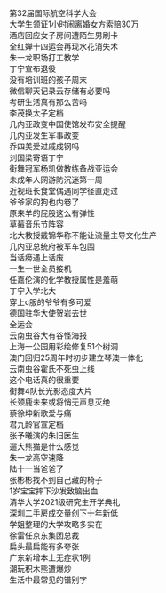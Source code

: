 第32届国际航空科学大会  
大学生领证1小时闹离婚女方索赔30万  
酒店回应女子房间遭陌生男刷卡  
全红婵十四运会再现水花消失术  
朱一龙职场打工教学  
丁宁宣布退役  
没有培训班的孩子周末  
微信聊天记录云存储有必要吗  
考研生活真有那么苦吗  
李茂换太子定档  
几内亚政变中国使馆发布安全提醒  
几内亚发生军事政变  
乔四美爱过戚成钢吗  
刘国梁寄语丁宁  
街舞冠军杨凯做教练备战亚运会  
未成年人网游防沉迷第一周  
近视班长食堂偶遇同学径直走过  
爷爷家的狗也内卷了  
原来羊的屁股这么有弹性  
草莓音乐节阵容  
北大教授戴锦华称不能让流量主导文化生产  
几内亚总统府被军车包围  
当话痨遇上话废  
一生一世全员接机  
任嘉伦演的化学教授属性是羞萌  
丁宁入学北大  
穿上c服的爷爷有多可爱  
德国驻华大使贺岩去世  
全运会  
云南虫谷大有谷怪海报  
上海一公园用彩绘修复51个树洞  
澳门回归25周年时初步建立琴澳一体化  
云南虫谷霍氏不死虫上线  
这个电话真的很重要  
街舞4队长光影态度大片  
长颈鹿未来或将悄无声息灭绝  
蔡徐坤新歌爱与痛  
君九龄官宣定档  
张予曦演的朱旧医生  
遛大熊猫是什么感觉  
朱一龙高空速降  
陆十一当爸爸了  
张彬彬找不到自己藏的椅子  
1岁宝宝摔下沙发致脑出血  
清华大学2021级研究生开学典礼  
深圳二手房成交量创下十年新低  
学姐整理的大学攻略多实在  
徐雷任京东集团总裁  
扁头最扁能有多夸张  
广东新增本土无症状1例  
潮玩积木熊遭爆炒  
生活中最常见的错别字  
